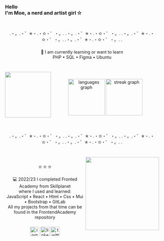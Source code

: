<h3 align="left">Hello<br> I'm Moe, a nerd and artist girl ✫</h3>
<br clear="both">

<p align="center">.・。.・゜✭・.・✫・゜・。. .・。.・゜✭・.・✫・゜・。. .・。.・゜✭・.・✫・゜・。. .・。.・゜✭・.・✫・゜・。. .</p>

###

<p align="center">💼 I am currently learning or want to learn<br>PHP • SQL • Figma • Ubuntu</p>

###

<br clear="both">

<img align="left" height="150" src="https://preview.redd.it/byy5xkw3msy71.gif?width=498&auto=webp&s=15374af1df5312e58f17c7d698e4f6b9f0174c57"  />

###

<div align="center">
  <img src="https://github-readme-stats.vercel.app/api/top-langs?username=H0N3YY&locale=en&hide_title=false&layout=compact&card_width=320&langs_count=5&theme=aura&hide_border=true&order=2&custom_title=%E2%80%A2%20%E1%B4%8D%E1%B4%8F%EA%9C%B1%E1%B4%9B%20%E1%B4%9C%EA%9C%B1%E1%B4%87%E1%B4%85%20%CA%9F%E1%B4%80%C9%B4%C9%A2%E1%B4%9C%E1%B4%80%C9%A2%E1%B4%87%EA%9C%B1%20%E2%80%A2" height="120" alt="languages graph"  />
  <img src="https://streak-stats.demolab.com?user=H0N3YY&locale=en&mode=daily&theme=aura&hide_border=true&border_radius=5&order=3" height="120" alt="streak graph"  />
</div>

###

<br clear="both">

<p align="center">.・。.・゜✭・.・✫・゜・。. .・。.・゜✭・.・✫・゜・。. .・。.・゜✭・.・✫・゜・。. .・。.・゜✭・.・✫・゜・。. .</p>

###

<br clear="both">

<img align="right" height="240" src="https://images-wixmp-ed30a86b8c4ca887773594c2.wixmp.com/f/29f0aa6c-8f67-4970-81f8-dda808fe07d5/dfxs83u-ed9e20a2-f845-49a9-90de-937acab2fbb8.gif?token=eyJ0eXAiOiJKV1QiLCJhbGciOiJIUzI1NiJ9.eyJzdWIiOiJ1cm46YXBwOjdlMGQxODg5ODIyNjQzNzNhNWYwZDQxNWVhMGQyNmUwIiwiaXNzIjoidXJuOmFwcDo3ZTBkMTg4OTgyMjY0MzczYTVmMGQ0MTVlYTBkMjZlMCIsIm9iaiI6W1t7InBhdGgiOiJcL2ZcLzI5ZjBhYTZjLThmNjctNDk3MC04MWY4LWRkYTgwOGZlMDdkNVwvZGZ4czgzdS1lZDllMjBhMi1mODQ1LTQ5YTktOTBkZS05MzdhY2FiMmZiYjguZ2lmIn1dXSwiYXVkIjpbInVybjpzZXJ2aWNlOmZpbGUuZG93bmxvYWQiXX0.Zoeh5ZH6vsCemWnzeQcV6w4KVtkZxe3lgihTOvbFSlo"  />

###

<p align="center">✫ ✫ ✫</p>

###

<p align="center">💻 2022/23 I completed Fronted Academy from Skillplanet <br>where I used and learned:<br>JavaScript • React • Html • Css • Mui • Bootstrap • GitLab<br>All my projects from that time can be found in the FrontendAcademy repository</p>

###

<div align="center">
  <img src="https://img.shields.io/static/v1?message=Instagram&logo=instagram&label=&color=E4405F&logoColor=white&labelColor=&style=for-the-badge" height="30" alt="instagram logo"  />
  <img src="https://img.shields.io/static/v1?message=LinkedIn&logo=linkedin&label=&color=0077B5&logoColor=white&labelColor=&style=for-the-badge" height="30" alt="linkedin logo"  />
  <img src="https://img.shields.io/static/v1?message=Twitter&logo=twitter&label=&color=1DA1F2&logoColor=white&labelColor=&style=for-the-badge" height="30" alt="twitter logo"  />
</div>

###
